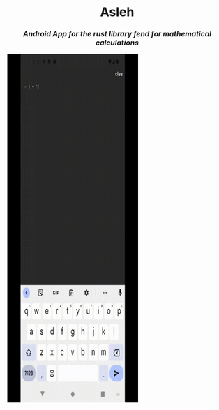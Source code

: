
<h1 align="center">Asleh</h1>
<h3 align="center"><em>Android App for the rust library fend for mathematical calculations</em></h3>
<p align="center"></p>

<!--![Sample GIF](assets/sample.gif)-->


<img src="assets/sample.gif" alt="Sample GIF" width="300" height="800">
